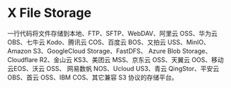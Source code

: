 # X File Storage

一行代码将文件存储到本地、FTP、SFTP、WebDAV、阿里云 OSS、华为云 OBS、七牛云 Kodo、腾讯云 COS、百度云 BOS、又拍云 USS、MinIO、 Amazon S3、GoogleCloud Storage、FastDFS、 Azure Blob Storage、Cloudflare R2、金山云 KS3、美团云 MSS、京东云 OSS、天翼云 OOS、移动 云EOS、沃云 OSS、 网易数帆 NOS、Ucloud US3、青云 QingStor、平安云 OBS、首云 OSS、IBM COS、其它兼容 S3 协议的存储平台。
